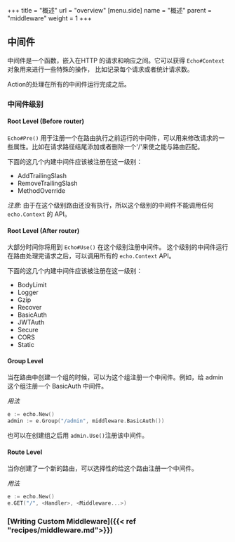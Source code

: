 +++
title = "概述"
url = "overview"
[menu.side]
  name = "概述"
  parent = "middleware"
  weight = 1
+++

## 中间件

中间件是一个函数，嵌入在HTTP 的请求和响应之间。它可以获得 `Echo#Context` 对象用来进行一些特殊的操作，
比如记录每个请求或者统计请求数。

Action的处理在所有的中间件运行完成之后。

### 中间件级别

#### Root Level (Before router)

`Echo#Pre()` 用于注册一个在路由执行之前运行的中间件，可以用来修改请求的一些属性。比如在请求路径结尾添加或者删除一个'/'来使之能与路由匹配。

下面的这几个内建中间件应该被注册在这一级别：

- AddTrailingSlash
- RemoveTrailingSlash
- MethodOverride

*注意*: 由于在这个级别路由还没有执行，所以这个级别的中间件不能调用任何 `echo.Context` 的 API。

#### Root Level (After router)

大部分时间你将用到 `Echo#Use()` 在这个级别注册中间件。
这个级别的中间件运行在路由处理完请求之后，可以调用所有的 `echo.Context` API。

下面的这几个内建中间件应该被注册在这一级别：

- BodyLimit
- Logger
- Gzip
- Recover
- BasicAuth
- JWTAuth
- Secure
- CORS
- Static

#### Group Level

当在路由中创建一个组的时候，可以为这个组注册一个中间件。例如，给 admin 这个组注册一个 BasicAuth 中间件。

*用法*

```go
e := echo.New()
admin := e.Group("/admin", middleware.BasicAuth())
```

也可以在创建组之后用 `admin.Use()`注册该中间件。

#### Route Level

当你创建了一个新的路由，可以选择性的给这个路由注册一个中间件。

*用法*

```go
e := echo.New()
e.GET("/", <Handler>, <Middleware...>)
```

### [Writing Custom Middleware]({{< ref "recipes/middleware.md">}})
